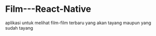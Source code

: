 # Film---React-Native

aplikasi untuk melihat film-film terbaru yang akan tayang maupun yang sudah tayang
